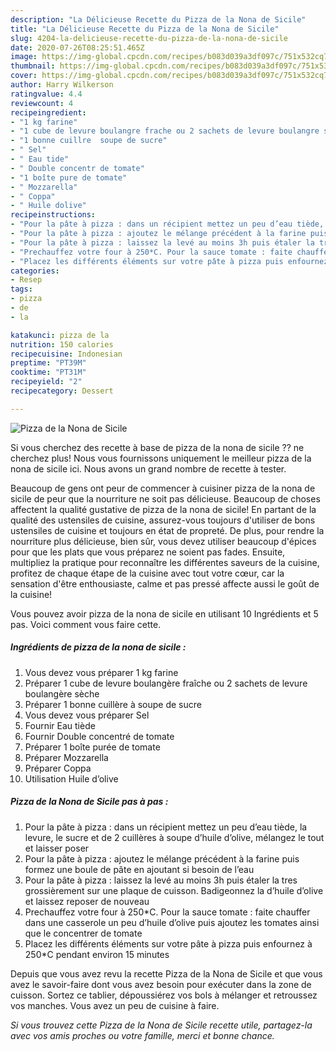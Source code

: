 ```yaml
---
description: "La Délicieuse Recette du Pizza de la Nona de Sicile"
title: "La Délicieuse Recette du Pizza de la Nona de Sicile"
slug: 4204-la-delicieuse-recette-du-pizza-de-la-nona-de-sicile
date: 2020-07-26T08:25:51.465Z
image: https://img-global.cpcdn.com/recipes/b083d039a3df097c/751x532cq70/pizza-de-la-nona-de-sicile-photo-principale-de-la-recette.jpg
thumbnail: https://img-global.cpcdn.com/recipes/b083d039a3df097c/751x532cq70/pizza-de-la-nona-de-sicile-photo-principale-de-la-recette.jpg
cover: https://img-global.cpcdn.com/recipes/b083d039a3df097c/751x532cq70/pizza-de-la-nona-de-sicile-photo-principale-de-la-recette.jpg
author: Harry Wilkerson
ratingvalue: 4.4
reviewcount: 4
recipeingredient:
- "1 kg farine"
- "1 cube de levure boulangre frache ou 2 sachets de levure boulangre sche"
- "1 bonne cuillre  soupe de sucre"
- " Sel"
- " Eau tide"
- " Double concentr de tomate"
- "1 boîte pure de tomate"
- " Mozzarella"
- " Coppa"
- " Huile dolive"
recipeinstructions:
- "Pour la pâte à pizza : dans un récipient mettez un peu d’eau tiède, la levure, le sucre et de 2 cuillères à soupe d’huile d’olive, mélangez le tout et laisser poser"
- "Pour la pâte à pizza : ajoutez le mélange précédent à la farine puis formez une boule de pâte en ajoutant si besoin de l’eau"
- "Pour la pâte à pizza : laissez la levé au moins 3h puis étaler la tres grossièrement sur une plaque de cuisson. Badigeonnez la d’huile d’olive et laissez reposer de nouveau"
- "Prechauffez votre four à 250*C. Pour la sauce tomate : faite chauffer dans une casserole un peu d’huile d’olive puis ajoutez les tomates ainsi que le concentrer de tomate"
- "Placez les différents éléments sur votre pâte à pizza puis enfournez à 250*C pendant environ 15 minutes"
categories:
- Resep
tags:
- pizza
- de
- la

katakunci: pizza de la 
nutrition: 150 calories
recipecuisine: Indonesian
preptime: "PT39M"
cooktime: "PT31M"
recipeyield: "2"
recipecategory: Dessert

---
```



![Pizza de la Nona de Sicile](https://img-global.cpcdn.com/recipes/b083d039a3df097c/751x532cq70/pizza-de-la-nona-de-sicile-photo-principale-de-la-recette.jpg)

Si vous cherchez des recette à base de pizza de la nona de sicile ?? ne cherchez plus! Nous vous fournissons uniquement le meilleur pizza de la nona de sicile ici. Nous avons un grand nombre de recette à tester.

Beaucoup de gens ont peur de commencer à cuisiner pizza de la nona de sicile de peur que la nourriture ne soit pas délicieuse. Beaucoup de choses affectent la qualité gustative de pizza de la nona de sicile! En partant de la qualité des ustensiles de cuisine, assurez-vous toujours d'utiliser de bons ustensiles de cuisine et toujours en état de propreté. De plus, pour rendre la nourriture plus délicieuse, bien sûr, vous devez utiliser beaucoup d'épices pour que les plats que vous préparez ne soient pas fades. Ensuite, multipliez la pratique pour reconnaître les différentes saveurs de la cuisine, profitez de chaque étape de la cuisine avec tout votre cœur, car la sensation d'être enthousiaste, calme et pas pressé affecte aussi le goût de la cuisine!

<!--inarticleads1-->

Vous pouvez avoir pizza de la nona de sicile en utilisant 10 Ingrédients et 5 pas. Voici comment vous faire cette.

##### Ingrédients de pizza de la nona de sicile :

1. Vous devez vous préparer 1 kg farine
1. Préparer 1 cube de levure boulangère fraîche ou 2 sachets de levure boulangère sèche
1. Préparer 1 bonne cuillère à soupe de sucre
1. Vous devez vous préparer  Sel
1. Fournir  Eau tiède
1. Fournir  Double concentré de tomate
1. Préparer 1 boîte purée de tomate
1. Préparer  Mozzarella
1. Préparer  Coppa
1. Utilisation  Huile d’olive




<!--inarticleads2-->

##### Pizza de la Nona de Sicile pas à pas :

1. Pour la pâte à pizza : dans un récipient mettez un peu d’eau tiède, la levure, le sucre et de 2 cuillères à soupe d’huile d’olive, mélangez le tout et laisser poser
1. Pour la pâte à pizza : ajoutez le mélange précédent à la farine puis formez une boule de pâte en ajoutant si besoin de l’eau
1. Pour la pâte à pizza : laissez la levé au moins 3h puis étaler la tres grossièrement sur une plaque de cuisson. Badigeonnez la d’huile d’olive et laissez reposer de nouveau
1. Prechauffez votre four à 250*C. Pour la sauce tomate : faite chauffer dans une casserole un peu d’huile d’olive puis ajoutez les tomates ainsi que le concentrer de tomate
1. Placez les différents éléments sur votre pâte à pizza puis enfournez à 250*C pendant environ 15 minutes




<!--inarticleads1-->

<p>
Depuis que vous avez revu la recette Pizza de la Nona de Sicile et que vous avez le savoir-faire dont vous avez besoin pour exécuter dans la zone de cuisson. Sortez ce tablier, dépoussiérez vos bols à mélanger et retroussez vos manches. Vous avez un peu de cuisine à faire.
</p>

<p>
<i>Si vous trouvez cette Pizza de la Nona de Sicile recette utile, partagez-la avec vos amis proches ou votre famille, merci et bonne chance.</i>
</p>
